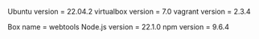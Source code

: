 Ubuntu version = 22.04.2
virtualbox version = 7.0
vagrant version = 2.3.4 

Box name = webtools
Node.js version = 22.1.0
npm version = 9.6.4
